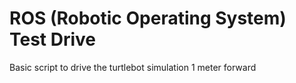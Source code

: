 # ROS (Robotic Operating System) Test Drive
Basic script to drive the turtlebot simulation 1 meter forward
